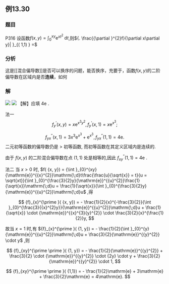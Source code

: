 ## 例13.30
### 题目
P316 设函数$f( {x, y}) = {\int }_{0}^{xy}{\mathrm{e}}^{x{t}^{2}}\mathrm{\;d}t$,则${. \frac{{\partial }^{2}f}{\partial x\partial y}| }_{( 1,1) } =$
### 分析
这是[[混合偏导数]]是否可以换序的问题，能否换序，充要于，函数$f(x,y)$的二阶偏导数在区域内是否**连续**，如何
### 解
![](https://img.hwenyi.tech/202410261948825.webp)
![](https://img.hwenyi.tech/202410261954598.webp)
【解】应填 $4\mathrm{e}$ .

法一
$$
{f}_{y}^{\prime }( {x, y}) = x{\mathrm{e}}^{{x}^{3}{y}^{2}},{f}_{y}^{\prime }( {x,1}) = x{\mathrm{e}}^{{x}^{3}};
$$

$$
{f}_{yx}^{\prime \prime }( {x,1}) = 3{x}^{3}{\mathrm{e}}^{{x}^{3}} + {\mathrm{e}}^{{x}^{3}},{f}_{yx}^{\prime \prime }( {1,1}) = 4\mathrm{e}.
$$
二元初等函数的偏导数仍是 > 初等函数, 而初等函数在其定义区域内是连续的.

由于 $f( {x, y})$ 的二阶混合偏导数在点 $( {1,1})$ 处是相等的,因此 ${f}_{xy}^{\prime \prime }( {1,1}) = 4\mathrm{e}$ .

法二 当 $x > 0$ 时, $f( {x, y}) = {\int }_{0}^{xy}{\mathrm{e}}^{{x}^{2}}\mathrm{\;d}t\frac{\frac{u}{\sqrt{x}} = t}{u = \sqrt{xt}}{\int }_{0}^{\frac{3}{2}y}{\mathrm{e}}^{{u}^{2}}\frac{1}{\sqrt{x}}\mathrm{\;d}u = \frac{1}{\sqrt{x}}{\int }_{0}^{\frac{3}{2}y}{\mathrm{e}}^{{u}^{2}}\mathrm{\;d}u$ ,得

$$
{f}_{x}^{\prime }( {x, y}) = - \frac{1}{2}{x}^{-\frac{3}{2}}{\int }_{0}^{\frac{3}{{x}^{2}y}}{\mathrm{e}}^{{u}^{2}}\mathrm{\;d}u + \frac{1}{\sqrt{x}} \cdot {\mathrm{e}}^{{x}^{3}{y}^{2}} \cdot \frac{3}{2}{x}^{\frac{1}{2}}y,
$$

故当 $x = 1$ 时,有 ${f}_{x}^{\prime }( {1, y}) = - \frac{1}{2}{\int }_{0}^{y}{\mathrm{e}}^{{u}^{2}}\mathrm{\;d}u + \frac{3}{2}{\mathrm{e}}^{{y}^{2}} \cdot y$ ,则

$$
{f}_{xy}^{\prime \prime }( {1, y}) = - \frac{1}{2}{\mathrm{e}}^{{y}^{2}} + \frac{3}{2} \cdot {\mathrm{e}}^{{y}^{2}} \cdot {2y} \cdot y + \frac{3}{2}{\mathrm{e}}^{{y}^{2}} \cdot 1,
$$

$$
{f}_{xy}^{\prime \prime }( {1,1}) = - \frac{1}{2}\mathrm{e} + 3\mathrm{e} + \frac{3}{2}\mathrm{e} = 4\mathrm{e}.
$$